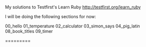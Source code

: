 My solutions to Testfirst's Learn Ruby http://testfirst.org/learn_ruby

I will be doing the following sections for now:

00_hello
01_temperature
02_calculator
03_simon_says
04_pig_latin
08_book_titles
09_timer


=========
